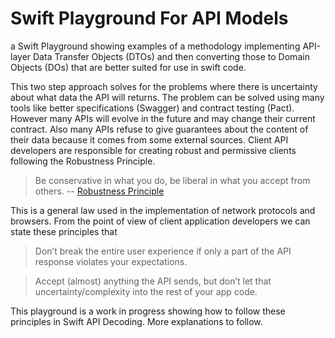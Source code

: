 # Swift Playground For API Models

a Swift Playground showing examples of a methodology implementing API-layer Data Transfer Objects (DTOs) and then converting
those to Domain Objects (DOs) that are better suited for use in swift code.

This two step approach solves for the problems where there is uncertainty about what data the API will returns. The problem can be solved using many tools like better specifications (Swagger) and contract testing (Pact). However many APIs will evolve in the future and may change their current contract. Also many APIs refuse to give guarantees about the content of their data because it comes from some external sources. Client API developers are responsible for creating robust and permissive clients following the Robustness Principle.

> Be conservative in what you do,
> be liberal in what you accept from others.
> -- [Robustness Principle](https://en.wikipedia.org/wiki/Robustness_principle)

This is a general law used in the implementation of network protocols and browsers. From the point of view of client application developers we can state these principles that

> Don’t break the entire user experience if only a part of the API response violates your expectations.

> Accept (almost) anything the API sends, but don’t let that uncertainty/complexity into the rest of your app code.

This playground is a work in progress showing how to follow these principles in Swift API Decoding. More explanations to follow.
